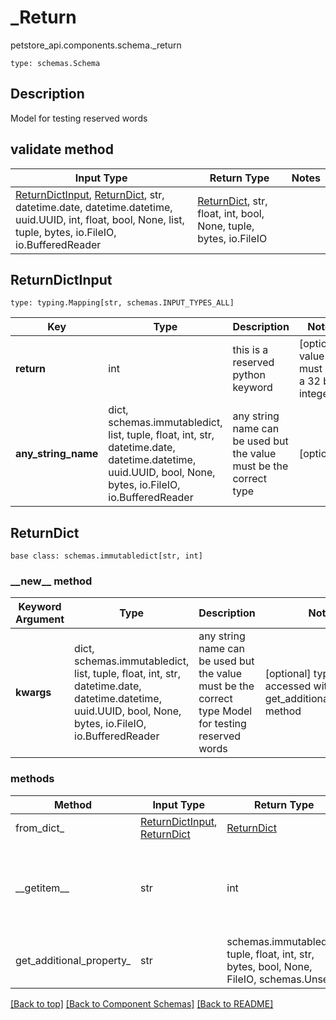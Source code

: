 # _Return
petstore_api.components.schema._return
```
type: schemas.Schema
```

## Description
Model for testing reserved words

## validate method
Input Type | Return Type | Notes
------------ | ------------- | -------------
[ReturnDictInput](#returndictinput), [ReturnDict](#returndict), str, datetime.date, datetime.datetime, uuid.UUID, int, float, bool, None, list, tuple, bytes, io.FileIO, io.BufferedReader | [ReturnDict](#returndict), str, float, int, bool, None, tuple, bytes, io.FileIO |

## ReturnDictInput
```
type: typing.Mapping[str, schemas.INPUT_TYPES_ALL]
```
Key | Type |  Description | Notes
------------ | ------------- | ------------- | -------------
**return** | int | this is a reserved python keyword | [optional] value must be a 32 bit integer
**any_string_name** | dict, schemas.immutabledict, list, tuple, float, int, str, datetime.date, datetime.datetime, uuid.UUID, bool, None, bytes, io.FileIO, io.BufferedReader | any string name can be used but the value must be the correct type | [optional]

## ReturnDict
```
base class: schemas.immutabledict[str, int]

```
### &lowbar;&lowbar;new&lowbar;&lowbar; method
Keyword Argument | Type | Description | Notes
---------------- | ---- | ----------- | -----
**kwargs** | dict, schemas.immutabledict, list, tuple, float, int, str, datetime.date, datetime.datetime, uuid.UUID, bool, None, bytes, io.FileIO, io.BufferedReader | any string name can be used but the value must be the correct type Model for testing reserved words | [optional] typed value is accessed with the get_additional_property_ method

### methods
Method | Input Type | Return Type | Notes
------ | ---------- | ----------- | ------
from_dict_ | [ReturnDictInput](#returndictinput), [ReturnDict](#returndict) | [ReturnDict](#returndict) | a constructor
&lowbar;&lowbar;getitem&lowbar;&lowbar; | str | int | This model has invalid python names so this method is used under the hood when you access instance["return"], 
get_additional_property_ | str | schemas.immutabledict, tuple, float, int, str, bytes, bool, None, FileIO, schemas.Unset | provides type safety for additional properties

[[Back to top]](#top) [[Back to Component Schemas]](../../../README.md#Component-Schemas) [[Back to README]](../../../README.md)

